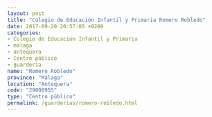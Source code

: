 ```yaml
---
layout: post
title: "Colegio de Educación Infantil y Primaria Romero Robledo"
date: 2017-09-20 20:57:05 +0200
categories:
- Colegio de Educación Infantil y Primaria
- malaga
- antequera
- Centro público
- guarderia
name: "Romero Robledo"
province: "Málaga"
location: "Antequera"
code: "29000955"
type: "Centro público"
permalink: /guarderias/romero-robledo.html
---
```

